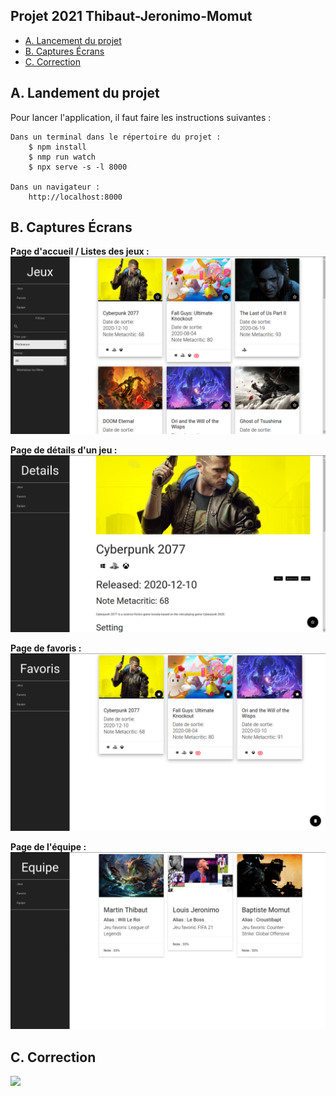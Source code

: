## Projet 2021 Thibaut-Jeronimo-Momut <!-- omit in toc -->

- [A. Lancement du projet](#a-lancement-du-projet)
- [B. Captures Écrans](#b-captures-écrans)
- [C. Correction ](#c-correction)

## A. Landement du projet

Pour lancer l'application, il faut faire les instructions suivantes : 
```
Dans un terminal dans le répertoire du projet :
    $ npm install
    $ nmp run watch
    $ npx serve -s -l 8000

Dans un navigateur : 
    http://localhost:8000
```

## B. Captures Écrans

**Page d'accueil / Listes des jeux :**
<img src="./images/Accueil.png">


**Page de détails d'un jeu :**
<img src="./images/Details.png">


**Page de favoris :**
<img src="./images/Favoris.png">


**Page de l'équipe :**
<img src="./images/Equipe.png">

## C. Correction

<img src="https://j.gifs.com/L7LxJD.gif">